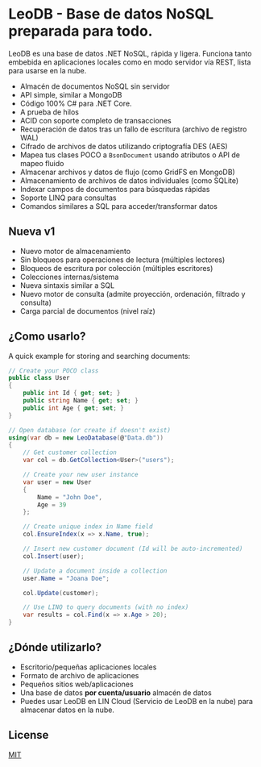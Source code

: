 # LeoDB - Base de datos NoSQL preparada para todo.

LeoDB es una base de datos .NET NoSQL, rápida y ligera.
Funciona tanto embebida en aplicaciones locales como en modo servidor vía REST, lista para usarse en la nube.

- Almacén de documentos NoSQL sin servidor
- API simple, similar a MongoDB
- Código 100% C# para .NET Core.
- A prueba de hilos
- ACID con soporte completo de transacciones
- Recuperación de datos tras un fallo de escritura (archivo de registro WAL)
- Cifrado de archivos de datos utilizando criptografía DES (AES)
- Mapea tus clases POCO a `BsonDocument` usando atributos o API de mapeo fluido
- Almacenar archivos y datos de flujo (como GridFS en MongoDB)
- Almacenamiento de archivos de datos individuales (como SQLite)
- Indexar campos de documentos para búsquedas rápidas
- Soporte LINQ para consultas
- Comandos similares a SQL para acceder/transformar datos

## Nueva v1

- Nuevo motor de almacenamiento
- Sin bloqueos para operaciones de lectura (múltiples lectores)
- Bloqueos de escritura por colección (múltiples escritores)
- Colecciones internas/sistema 
- Nueva sintaxis similar a SQL
- Nuevo motor de consulta (admite proyección, ordenación, filtrado y consulta)
- Carga parcial de documentos (nivel raíz)

## ¿Como usarlo?

A quick example for storing and searching documents:

```C#
// Create your POCO class
public class User
{
    public int Id { get; set; }
    public string Name { get; set; }
    public int Age { get; set; }
}

// Open database (or create if doesn't exist)
using(var db = new LeoDatabase(@"Data.db"))
{
    // Get customer collection
    var col = db.GetCollection<User>("users");

    // Create your new user instance
    var user = new User
    { 
        Name = "John Doe", 
        Age = 39
    };

    // Create unique index in Name field
    col.EnsureIndex(x => x.Name, true);

    // Insert new customer document (Id will be auto-incremented)
    col.Insert(user);

    // Update a document inside a collection
    user.Name = "Joana Doe";

    col.Update(customer);

    // Use LINQ to query documents (with no index)
    var results = col.Find(x => x.Age > 20);
}
```


## ¿Dónde utilizarlo?

- Escritorio/pequeñas aplicaciones locales
- Formato de archivo de aplicaciones
- Pequeños sitios web/aplicaciones
- Una base de datos **por cuenta/usuario** almacén de datos
- Puedes usar LeoDB en LIN Cloud (Servicio de LeoDB en la nube) para almacenar datos en la nube.


## License

[MIT](http://opensource.org/licenses/MIT)
